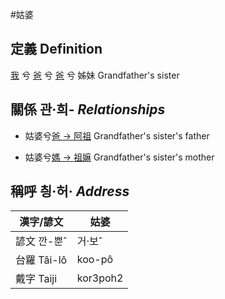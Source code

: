 #姑婆
## 定義 Definition
[我](member1.md) 兮 [爸](member2.md) 兮 [爸](member8.md) 兮 姊妹 Grandfather's sister

## 關係 관·희- _Relationships_

- 姑婆兮[爸 → 阿祖](member29.md) Grandfather's sister's father

- 姑婆兮[媽 → 祖嫲](member30.md) Grandfather's sister's mother



## 稱呼 칑·허· _Address_

漢字/諺文 | 姑婆
--- | ---
諺文 깐-뿐ˆ | 거·보ˆ
台羅 Tâi-lô | koo-pô
戴字 Taiji | kor3poh2


